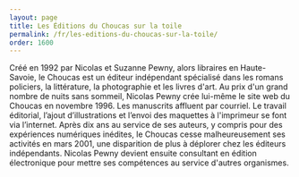 ```yaml
---
layout: page
title: Les Éditions du Choucas sur la toile
permalink: /fr/les-editions-du-choucas-sur-la-toile/
order: 1600
---
```

<p>Créé en 1992 par Nicolas et Suzanne Pewny, alors libraires en Haute-Savoie, le Choucas est un éditeur indépendant spécialisé dans les romans policiers, la littérature, la photographie et les livres d'art. Au prix d'un grand nombre de nuits sans sommeil, Nicolas Pewny crée lui-même le site web du Choucas en novembre 1996. Les manuscrits affluent par courriel. Le travail éditorial, l’ajout d’illustrations et l’envoi des maquettes à l'imprimeur se font via l’internet. Après dix ans au service de ses auteurs, y compris pour des expériences numériques inédites, le Choucas cesse malheureusement ses activités en mars 2001, une disparition de plus à déplorer chez les éditeurs indépendants. Nicolas Pewny devient ensuite consultant en édition électronique pour mettre ses compétences au service d'autres organismes.</p>
